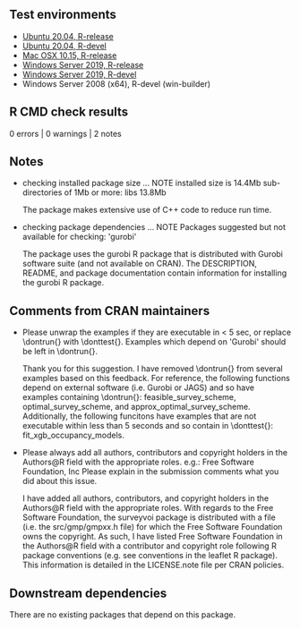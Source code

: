 ## Test environments

* [Ubuntu 20.04, R-release](https://github.com/jeffreyhanson/surveyvoi/actions?query=workflow%3AUbuntu)
* [Ubuntu 20.04, R-devel](https://github.com/jeffreyhanson/surveyvoi/actions?query=workflow%3AUbuntu)
* [Mac OSX 10.15, R-release](https://github.com/jeffreyhanson/surveyvoi/actions?query=workflow%3A%22Mac+OSX%22)
* [Windows Server 2019, R-release](https://github.com/jeffreyhanson/surveyvoi/actions?query=workflow%3AWindows)
* [Windows Server 2019, R-devel](https://github.com/jeffreyhanson/surveyvoi/actions?query=workflow%3AWindows)
* Windows Server 2008 (x64), R-devel (win-builder)

## R CMD check results

0 errors | 0 warnings | 2 notes

## Notes

* checking installed package size ... NOTE
  installed size is 14.4Mb
  sub-directories of 1Mb or more:
    libs  13.8Mb

    The package makes extensive use of C++ code to reduce run time.

* checking package dependencies ... NOTE
  Packages suggested but not available for checking: 'gurobi'

    The package uses the gurobi R package that is distributed with Gurobi
    software suite (and not available on CRAN). The DESCRIPTION, README, and
    package documentation contain information for installing the gurobi R
    package.

## Comments from CRAN maintainers

* Please unwrap the examples if they are executable in < 5 sec, or replace
  \dontrun{} with \donttest{}. Examples which depend on 'Gurobi' should be left
  in \dontrun{}.

    Thank you for this suggestion. I have removed \dontrun{} from several
    examples based on this feedback. For reference, the following functions
    depend on external software (i.e. Gurobi or JAGS) and so have examples
    containing \dontrun{}: feasible_survey_scheme, optimal_survey_scheme, and
    approx_optimal_survey_scheme. Additionally, the following
    funcitons have examples that are not executable within less than 5 seconds
    and so contain in \donttest{}: fit_xgb_occupancy_models.

* Please always add all authors, contributors and copyright holders in the
  Authors@R field with the appropriate roles.
  e.g.: Free Software Foundation, Inc
  Please explain in the submission comments what you did about this issue.

    I have added all authors, contributors, and copyright holders in the
    Authors@R field with the appropriate roles. With regards to the Free
    Software Foundation, the surveyvoi package is distributed with a file (i.e.
    the src/gmp/gmpxx.h file) for which the Free Software Foundation owns the
    copyright. As such, I have listed Free Software Foundation in the Authors@R
    field with a contributor and copyright role following R package conventions
    (e.g. see conventions in the leaflet R package). This information is
    detailed in the LICENSE.note file per CRAN policies.

## Downstream dependencies

There are no existing packages that depend on this package.
